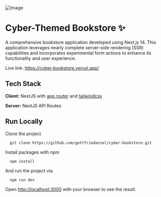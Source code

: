 ![Image](https://9kdf2gldzaqa8mri.public.blob.vercel-storage.com/app-preview-QIqTXf0n9RkDRaR531wAg3abBQdI4m.png)

# Cyber-Themed Bookstore ✨

A comprehensive bookstore application developed using Next.js 14. This application leverages nearly complete server-side rendering (SSR) capabilities and incorporates experimental form actions to enhance its functionality and user experience.

Live link: https://cyber-bookstore.vercel.app/

## Tech Stack

**Client:** NextJS with [app router](https://nextjs.org/docs/app) and [tailwindcss](https://tailwindcss.com/)

**Server:** NextJS API Routes

## Run Locally

Clone the project

`  git clone https://github.com/gottfriedaniel/cyber-bookstore.git`

Install packages with npm

`  npm install`

And run the project via

`  npm run dev`

Open [http://localhost:3000](http://localhost:3000) with your browser to see the result.
